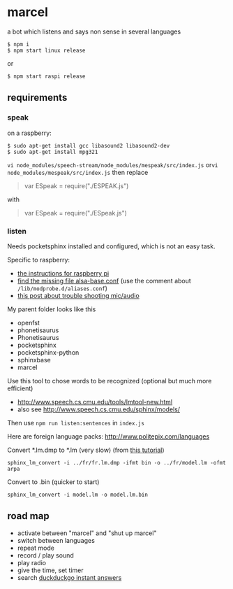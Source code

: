 # marcel

a bot which listens and says non sense in several languages

```
$ npm i
$ npm start linux release
```
or
```
$ npm start raspi release
```

## requirements

### speak

on a raspberry:
```
$ sudo apt-get install gcc libasound2 libasound2-dev
$ sudo apt-get install mpg321
```

`vi node_modules/speech-stream/node_modules/mespeak/src/index.js` or`vi node_modules/mespeak/src/index.js` then
replace

>  var ESpeak = require("./ESPEAK.js")

with

>  var ESpeak = require("./ESpeak.js")


### listen

Needs pocketsphinx installed and configured, which is not an easy task.

Specific to raspberry:

* [the instructions for raspberry pi](http://cmusphinx.sourceforge.net/wiki/raspberrypi)
* [find the missing file alsa-base.conf](http://superuser.com/questions/989385/alsa-base-conf-missing-in-new-raspberry-pi-raspbian-jesse) (use the comment about `/lib/modprobe.d/aliases.conf`)
* [this post about trouble shooting mic/audio](https://www.raspberrypi.org/forums/viewtopic.php?f=37&t=37262)

My parent folder looks like this

* openfst
* phonetisaurus
* Phonetisaurus
* pocketsphinx
* pocketsphinx-python
* sphinxbase
* marcel

Use this tool to chose words to be recognized (optional but much more efficient)
* http://www.speech.cs.cmu.edu/tools/lmtool-new.html
* also see http://www.speech.cs.cmu.edu/sphinx/models/

Then use `npm run listen:sentences` in `index.js`

Here are foreign language packs:
http://www.politepix.com/languages

Convert *.lm.dmp to *.lm (very slow) (from [this tutorial](http://cmusphinx.sourceforge.net/wiki/tutoriallm))

```
sphinx_lm_convert -i ../fr/fr.lm.dmp -ifmt bin -o ../fr/model.lm -ofmt arpa
```
Convert to .bin (quicker to start)

```
sphinx_lm_convert -i model.lm -o model.lm.bin
```

## road map

* activate between "marcel" and "shut up marcel"
* switch between languages
* repeat mode
* record / play sound
* play radio
* give the time, set timer
* search [duckduckgo instant answers](https://duckduckgo.com/api)
